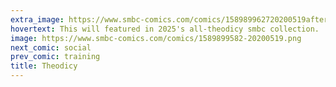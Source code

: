```yaml
---
extra_image: https://www.smbc-comics.com/comics/158989962720200519after.png
hovertext: This will featured in 2025's all-theodicy smbc collection.
image: https://www.smbc-comics.com/comics/1589899582-20200519.png
next_comic: social
prev_comic: training
title: Theodicy
---
```



